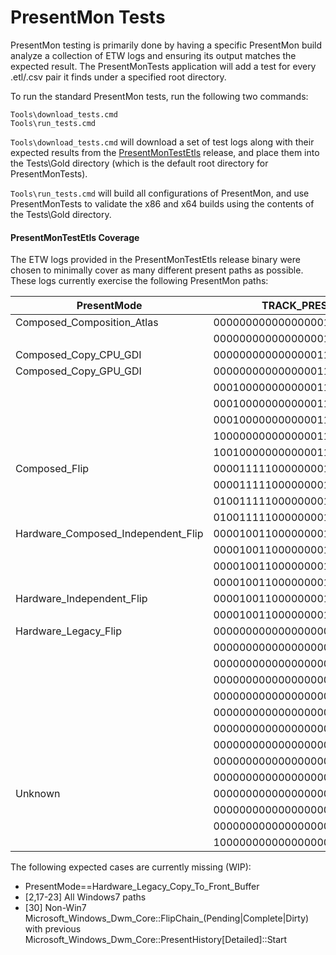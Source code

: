 # PresentMon Tests

PresentMon testing is primarily done by having a specific PresentMon build analyze a collection of ETW logs and ensuring its output matches the expected result.  The PresentMonTests application will add a test for every .etl/.csv pair it finds under a specified root directory.

To run the standard PresentMon tests, run the following two commands:
```
Tools\download_tests.cmd
Tools\run_tests.cmd
```

`Tools\download_tests.cmd` will download a set of test logs along with their expected results from the [PresentMonTestEtls](https://github.com/GameTechDev/PresentMon/releases/tag/PresentMonTestEtls) release, and place them into the Tests\Gold directory (which is the default root directory for PresentMonTests).

`Tools\run_tests.cmd` will build all configurations of PresentMon, and use PresentMonTests to validate the x86 and x64 builds using the contents of the Tests\Gold directory.


#### PresentMonTestEtls Coverage

The ETW logs provided in the PresentMonTestEtls release binary were chosen to minimally cover as many different present paths as possible.  These logs currently exercise the following PresentMon paths:

| PresentMode | TRACK_PRESENT_PATH |
| ----------- | ----------- |
| Composed_Composition_Atlas         | 000000000000000001110000000001000 |
|                                    | 000000000000000001110001000001000 |
| Composed_Copy_CPU_GDI              | 000000000000000011100001000001010 |
| Composed_Copy_GPU_GDI              | 000000000000000011110001000001000 |
|                                    | 000100000000000011100001000001000 |
|                                    | 000100000000000011110001000001000 |
|                                    | 000100000000000011110001000001000 |
|                                    | 100000000000000011110001000001000 |
|                                    | 100100000000000011110001000001000 |
| Composed_Flip                      | 000011111000000001110001000001001 |
|                                    | 000011111000000001110001000001001 |
|                                    | 010011111000000001110001000001001 |
|                                    | 010011111000000001110001000001001 |
| Hardware_Composed_Independent_Flip | 000010011000000001110001000111001 |
|                                    | 000010011000000001110001001111001 |
|                                    | 000010011000000001110101000111001 |
|                                    | 000010011000000001111001000111001 |
| Hardware_Independent_Flip          | 000010011000000001110011000001001 |
|                                    | 000010011000000001111011000001001 |
| Hardware_Legacy_Flip               | 000000000000000000000000101111001 |
|                                    | 000000000000000000000001100001001 |
|                                    | 000000000000000000000001100111000 |
|                                    | 000000000000000000000001100111001 |
|                                    | 000000000000000000000001101111001 |
|                                    | 000000000000000000001001100111000 |
|                                    | 000000000000000000001001100111001 |
|                                    | 000000000000000000011001010111000 |
|                                    | 000000000000000000011011010001000 |
|                                    | 000000000000000000011011010001001 |
| Unknown                            | 000000000000000000000000000000001 |
|                                    | 000000000000000000000000000000001 |
|                                    | 000000000000000000010000000000001 |
|                                    | 100000000000000000000000000000000 |

The following expected cases are currently missing (WIP):

- PresentMode==Hardware_Legacy_Copy_To_Front_Buffer
- [2,17-23] All Windows7 paths
- [30] Non-Win7 Microsoft_Windows_Dwm_Core::FlipChain_(Pending|Complete|Dirty) with previous Microsoft_Windows_Dwm_Core::PresentHistory[Detailed]::Start
